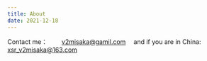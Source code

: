 ```yaml
---
title: About
date: 2021-12-18
---
```

Contact me：
&emsp;&emsp;v2misaka@gamil.com
&emsp;and if you are in China: 
&emsp;&emsp;xsr_v2misaka@163.com
